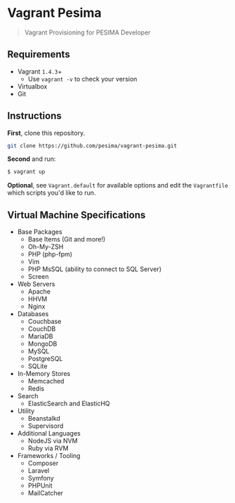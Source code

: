 # Vagrant Pesima

> Vagrant Provisioning for PESIMA Developer

## Requirements

* Vagrant `1.4.3`+
    * Use `vagrant -v` to check your version
* Virtualbox
* Git

## Instructions

**First**, clone this repository.

```bash
git clone https://github.com/pesima/vagrant-pesima.git
```

**Second** and run:

```bash
$ vagrant up
```

**Optional**, see `Vagrant.default` for available options and edit the `Vagrantfile` which scripts you'd like to run.


## Virtual Machine Specifications

* Base Packages
	* Base Items (Git and more!)
	* Oh-My-ZSH
	* PHP (php-fpm)
	* Vim
	* PHP MsSQL (ability to connect to SQL Server)
	* Screen
* Web Servers
	* Apache
	* HHVM
	* Nginx
* Databases
	* Couchbase
	* CouchDB
	* MariaDB
	* MongoDB
	* MySQL
	* PostgreSQL
	* SQLite
* In-Memory Stores
	* Memcached
	* Redis
* Search
	* ElasticSearch and ElasticHQ
* Utility
	* Beanstalkd
	* Supervisord
* Additional Languages
	* NodeJS via NVM
	* Ruby via RVM
* Frameworks / Tooling
	* Composer
	* Laravel
	* Symfony
	* PHPUnit
	* MailCatcher

## 